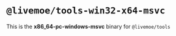 # `@livemoe/tools-win32-x64-msvc`

This is the **x86_64-pc-windows-msvc** binary for `@livemoe/tools`
